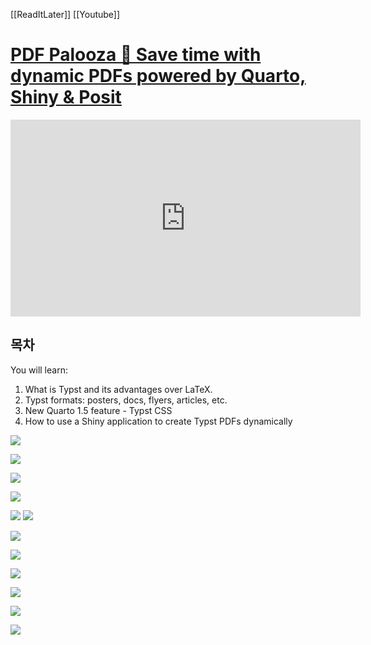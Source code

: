 [[ReadItLater]] [[Youtube]]

# [PDF Palooza 🎉 Save time with dynamic PDFs powered by Quarto, Shiny & Posit](https://www.youtube.com/watch?v=dCoHNIPQzJE)

<iframe width="560" height="315" src="https://www.youtube-nocookie.com/embed/dCoHNIPQzJE" title="YouTube video player" frameborder="0" allow="accelerometer; autoplay; clipboard-write; encrypted-media; gyroscope; picture-in-picture" allowfullscreen></iframe>

## 목차

You will learn:
1. What is Typst and its advantages over LaTeX.
2. Typst formats: posters, docs, flyers, articles, etc.
3. New Quarto 1.5 feature - Typst CSS
4. How to use a Shiny application to create Typst PDFs dynamically


![](https://i.imgur.com/T8HzEjA.png)


![](https://i.imgur.com/v8I5ppw.png)


![](https://i.imgur.com/K2xrx5B.png)


![](https://i.imgur.com/ZHYU5mX.png)

![](https://i.imgur.com/OZSTG0z.png)
![](https://i.imgur.com/OyTiGDu.png)


![](https://i.imgur.com/xDC9V4z.png)

![](https://i.imgur.com/j6IKMaP.png)

![](https://i.imgur.com/jhoqTVa.png)

![](https://i.imgur.com/vqVjRs6.png)


![](https://i.imgur.com/B96c73F.png)


![](https://i.imgur.com/V2F1gYz.png)


